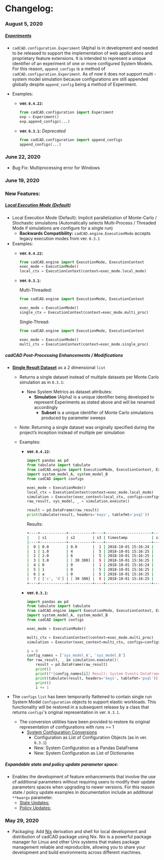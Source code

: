 # Changelog:

### August 5, 2020
##### [Experiments](https://github.com/cadCAD-org/cadCAD/blob/master/documentation/README.md#introduction)
* `cadCAD.configuration.Experiment` (Alpha) is in development and needed to be released to support the implementation of 
web applications and proprietary feature extensions. It is intended to represent a unique identifier of an experiment of 
one or more configured System Models. For this reason, `append_configs` is a method of 
`cadCAD.configuration.Experiment`. As of now it does not support multi - system model simulation because configurations 
are still appended globally despite `append_config` being a method of Experiment.

* Examples:
    * **ver. `0.4.22`:**
        ```python
        from cadCAD.configuration import Experiment
        exp = Experiment()
        exp.append_configs(...)
        ```
    * **ver. `0.3.1`:** *Deprecated*
        ```python
        from cadCAD.configuration import append_configs
        append_configs(...)
        ```

### June 22, 2020
* Bug Fix: Multiprocessing error for Windows

### June 19, 2020
    
### New Features:
##### [Local Execution Mode (Default)](documentation/Simulation_Execution.md)
* Local Execution Mode (Default): Implicit parallelization of Monte-Carlo / Stochastic simulations (Automatically 
selects Multi-Process / Threaded Mode if simulations are configure for a single run)
    * **Backwards Compatibility:** `cadCAD.engine.ExecutionMode` accepts legacy execution modes from ver. `0.3.1`
* Examples:
    * **ver. `0.4.22`:**
        ```python
        from cadCAD.engine import ExecutionMode, ExecutionContext
        exec_mode = ExecutionMode()
        local_ctx = ExecutionContext(context=exec_mode.local_mode)
        ```
    * **ver. `0.3.1`:** 
        
        Multi-Threaded:
        ```python
        from cadCAD.engine import ExecutionMode, ExecutionContext
        
        exec_mode = ExecutionMode()
        single_ctx = ExecutionContext(context=exec_mode.multi_proc)
        ```
        
        Single-Thread:
        ```python
        from cadCAD.engine import ExecutionMode, ExecutionContext
      
        exec_mode = ExecutionMode()
        multi_ctx = ExecutionContext(context=exec_mode.single_proc)
        ```
        

##### cadCAD Post-Processing Enhancements / Modifications
* 	[**Single Result Dataset**]((https://github.com/cadCAD-org/cadCAD/blob/master/documentation/Simulation_Execution.md#4-execute-simulation--produce-system-event-dataset)) as a 2 dimensional `list`
    * Returns a single dataset instead of multiple datasets per Monte Carlo simulation as in `0.3.1`:
        * New System Metrics as dataset attributes: 
            * **Simulation** (Alpha) is a unique identifier being developed to represent Experiments as stated above and 
            will be renamed accordingly
                * **Subset** is a unique identifier of Monte Carlo simulations produced by parameter sweeps
    * Note: Returning a single dataset was originally specified during the project’s inception instead of multiple per 
    simulation

    * Examples:
        * **ver. `0.4.22`:**
            ```python
            import pandas as pd
            from tabulate import tabulate
            from cadCAD.engine import ExecutionMode, ExecutionContext, Executor
            import system_model_A, system_model_B
            from cadCAD import configs
          
            exec_mode = ExecutionMode()
            local_ctx = ExecutionContext(context=exec_mode.local_mode)
            simulation = Executor(exec_context=local_ctx, configs=configs)
            raw_result, sys_model, _ = simulation.execute()
          
            result = pd.DataFrame(raw_result)
            print(tabulate(result, headers='keys', tablefmt='psql'))
            ```
            Results:
            ```bash
            +----+------------+-----------+----+---------------------+------------+--------+-----+---------+----------+
            |    | s1         | s2        | s3 | timestamp           | simulation | subset | run | substep | timestep |
            |----+------------+-----------+----+---------------------+------------+--------+-----+---------+----------|
            |  0 | 0.0        | 0.0       |  1 | 2018-10-01 15:16:24 |          0 |      0 |   1 |       0 |        0 |
            |  1 | 1.0        | 4         |  5 | 2018-10-01 15:16:25 |          0 |      0 |   1 |       1 |        1 |
            |  2 | 2.0        | 6         |  5 | 2018-10-01 15:16:25 |          0 |      0 |   1 |       2 |        1 |
            |  3 | 3.0        | [ 30 300] |  5 | 2018-10-01 15:16:25 |          0 |      0 |   1 |       3 |        1 |
            |  4 | 0          | 0         |  1 | 2018-10-01 15:16:24 |          1 |      0 |   1 |       0 |        0 |
            |  5 | 1          | 0         |  5 | 2018-10-01 15:16:25 |          1 |      0 |   1 |       1 |        1 |
            |  6 | a          | 0         |  5 | 2018-10-01 15:16:25 |          1 |      0 |   1 |       2 |        1 |
            |  7 | ['c', 'd'] | [ 30 300] |  5 | 2018-10-01 15:16:25 |          1 |      0 |   1 |       3 |        1 |
            +----+------------+-----------+----+---------------------+------------+--------+-----+---------+----------+
            ```
        * **ver. `0.3.1`:**
            ```python
            import pandas as pd
            from tabulate import tabulate
            from cadCAD.engine import ExecutionMode, ExecutionContext, Executor
            import system_model_A, system_model_B
            from cadCAD import configs
            
            exec_mode = ExecutionMode()
            
            multi_ctx = ExecutionContext(context=exec_mode.multi_proc)
            simulation = Executor(exec_context=multi_ctx, configs=configs)
            
            i = 0
            config_names = ['sys_model_A', 'sys_model_B']
            for raw_result, _ in simulation.execute():
                result = pd.DataFrame(raw_result)
                print()
                print(f"{config_names[i]} Result: System Events DataFrame:")
                print(tabulate(result, headers='keys', tablefmt='psql'))
                print()
                i += 1
            ```
    
* 	The `configs` `list` has been temporarily flattened to contain single run System Model `Configuration` objects to 
support elastic workloads. This functionality will be restored in a subsequent release by a class that returns 
`configs`'s original representation in ver. `0.3.1`.
    * The conversion utilities have been provided to restore its original representation of configurations with 
    runs >= 1
        * [System Configuration Conversions](documentation/System_Configuration.md)
            * Configuration as List of Configuration Objects (as in ver. `0.3.1`) 
            * New: System Configuration as a Pandas DataFrame
            * New: System Configuration as List of Dictionaries


##### Expandable state and policy update parameter space: 
* Enables the development of feature enhancements that involve the use of additional parameters without requiring users 
to modify their update parameters spaces when upgrading to newer versions. For this reason state / policy update 
examples in documentation include an additional `**kwargs` parameter.
    * [State Updates:](https://github.com/cadCAD-org/cadCAD/blob/master/documentation/README.md#state-update-functions)
    * [Policy Updates:](https://github.com/cadCAD-org/cadCAD/blob/master/documentation/README.md#state-update-functions)


### May 29, 2020
* Packaging: Add [Nix](https://nixos.org/) derivation and shell for local development and distribution of cadCAD package 
using Nix. Nix is a powerful package manager for Linux and other Unix systems that makes package management reliable and 
reproducible, allowing you to share your development and build environments across different machines.
